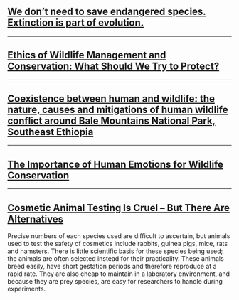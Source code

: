 ## [We don’t need to save endangered species. Extinction is part of evolution.](https://www.washingtonpost.com/outlook/we-dont-need-to-save-endangered-species-extinction-is-part-of-evolution/2017/11/21/57fc5658-cdb4-11e7-a1a3-0d1e45a6de3d_story.html)


-----
## [Ethics of Wildlife Management and Conservation: What Should We Try to Protect?](https://www.nature.com/scitable/knowledge/library/ethics-of-wildlife-management-and-conservation-what-80060473/)
-----
## [Coexistence between human and wildlife: the nature, causes and mitigations of human wildlife conflict around Bale Mountains National Park, Southeast Ethiopia](https://bmcecol.biomedcentral.com/articles/10.1186/s12898-020-00319-1)


-----
## [The Importance of Human Emotions for Wildlife Conservation](https://www.frontiersin.org/articles/10.3389/fpsyg.2020.01277/full)



------
## [Cosmetic Animal Testing Is Cruel – But There Are Alternatives](https://sentientmedia.org/animal-testing-cosmetics/)

Precise numbers of each species used are difficult to ascertain, but animals used to test the safety of cosmetics include rabbits, guinea pigs, mice, rats and hamsters. There is little scientific basis for these species being used;  the animals are often selected instead for their practicality. These animals breed easily, have short gestation periods and therefore reproduce at a rapid rate. They are also cheap to maintain in a laboratory environment, and because they are prey species, are easy for researchers to handle during experiments.

